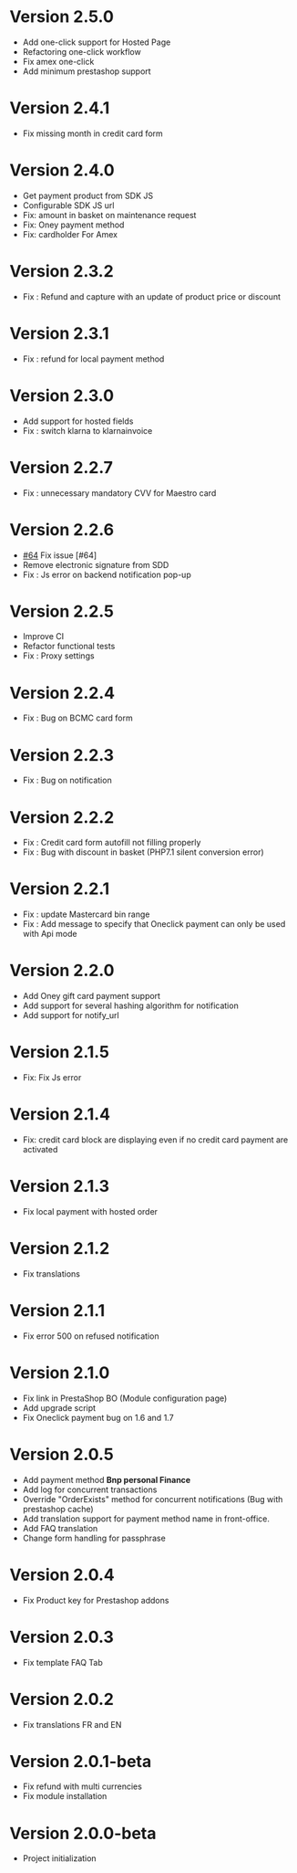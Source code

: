 # Version 2.5.0

- Add one-click support for Hosted Page
- Refactoring one-click workflow
- Fix amex one-click
- Add minimum prestashop support 

# Version 2.4.1

- Fix missing month in credit card form

# Version 2.4.0

- Get payment product from SDK JS
- Configurable SDK JS url
- Fix: amount in basket on maintenance request
- Fix: Oney payment method
- Fix: cardholder For Amex

# Version 2.3.2

- Fix : Refund and capture with an update of product price or discount

# Version 2.3.1

- Fix : refund for local payment method
 
# Version 2.3.0

- Add support for hosted fields
- Fix : switch klarna to klarnainvoice 

# Version 2.2.7

- Fix : unnecessary mandatory CVV for Maestro card

# Version 2.2.6

- [#64](https://github.com/hipay/hipay-enterprise-sdk-prestashop/issues/64) Fix issue [#64] 
- Remove electronic signature from SDD
- Fix : Js error on backend notification pop-up

# Version 2.2.5

- Improve CI 
- Refactor functional tests
- Fix : Proxy settings

# Version 2.2.4

- Fix : Bug on BCMC card form

# Version 2.2.3

- Fix : Bug on notification

# Version 2.2.2

- Fix : Credit card form autofill not filling properly
- Fix : Bug with discount in basket (PHP7.1 silent conversion error)

# Version 2.2.1

- Fix : update Mastercard bin range
- Fix : Add message to specify that Oneclick payment can only be used with Api mode

# Version 2.2.0

- Add Oney gift card payment support
- Add support for several hashing algorithm for notification
- Add support for notify_url

# Version 2.1.5

- Fix: Fix Js error

# Version 2.1.4

- Fix: credit card block are displaying even if no credit card payment are activated

# Version 2.1.3

- Fix local payment with hosted order

# Version 2.1.2

- Fix translations

# Version 2.1.1

- Fix error 500 on refused notification

# Version 2.1.0

- Fix link in PrestaShop BO (Module configuration page)
- Add upgrade script
- Fix Oneclick payment bug on 1.6 and 1.7

# Version 2.0.5

- Add payment method **Bnp personal Finance**
- Add log for concurrent transactions
- Override "OrderExists" method for concurrent notifications (Bug with prestashop cache)  
- Add translation support for payment method name in front-office. 
- Add FAQ translation
- Change form handling for passphrase

# Version 2.0.4

- Fix Product key for Prestashop addons

# Version 2.0.3

- Fix template FAQ Tab

# Version 2.0.2

- Fix translations FR and EN

# Version 2.0.1-beta

- Fix refund with multi currencies
- Fix module installation 
 
# Version 2.0.0-beta

- Project initialization
